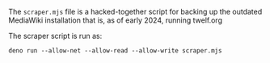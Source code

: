 The `scraper.mjs` file is a hacked-together script for backing up the outdated MediaWiki installation that is, as of early 2024, running twelf.org

The scraper script is run as:

```
deno run --allow-net --allow-read --allow-write scraper.mjs
```

